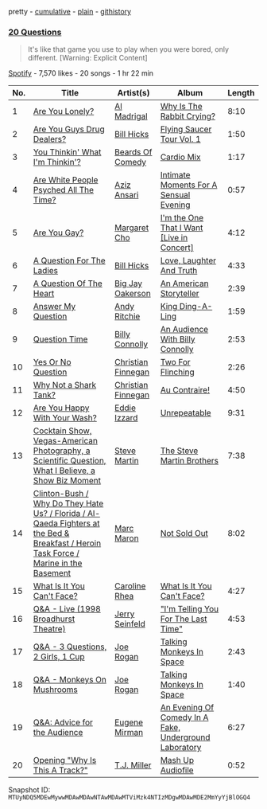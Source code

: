 pretty - [cumulative](/playlists/cumulative/37i9dQZF1DX4b3CsyjLN6p.md) - [plain](/playlists/plain/37i9dQZF1DX4b3CsyjLN6p) - [githistory](https://github.githistory.xyz/mackorone/spotify-playlist-archive/blob/main/playlists/plain/37i9dQZF1DX4b3CsyjLN6p)

### [20 Questions](https://open.spotify.com/playlist/37i9dQZF1DX4b3CsyjLN6p)

> It's like that game you use to play when you were bored, only different\. \[Warning: Explicit Content\]

[Spotify](https://open.spotify.com/user/spotify) - 7,570 likes - 20 songs - 1 hr 22 min

| No. | Title | Artist(s) | Album | Length |
|---|---|---|---|---|
| 1 | [Are You Lonely?](https://open.spotify.com/track/5hKXO3AquHMBqOzWrUh05c) | [Al Madrigal](https://open.spotify.com/artist/4MnpNtb1z463VnWL27oP17) | [Why Is The Rabbit Crying?](https://open.spotify.com/album/7N0Cfve1XDB03ULdSEBawR) | 8:10 |
| 2 | [Are You Guys Drug Dealers?](https://open.spotify.com/track/6BE7LslZLKghWcE7KCdN6o) | [Bill Hicks](https://open.spotify.com/artist/0uoySDfSlj0gRR8I8Xg3lY) | [Flying Saucer Tour Vol\. 1](https://open.spotify.com/album/11GBmWJmCUN57yuiMu6DuG) | 1:50 |
| 3 | [You Thinkin' What I'm Thinkin'?](https://open.spotify.com/track/76BsWx5CizTqxtEgWA7qPZ) | [Beards Of Comedy](https://open.spotify.com/artist/6zggtDJU4YYgFb1sXzPFr8) | [Cardio Mix](https://open.spotify.com/album/03c16HPRz0gmAG6byynKt3) | 1:17 |
| 4 | [Are White People Psyched All The Time?](https://open.spotify.com/track/5B31KBrpz0F2SxANyDJhnV) | [Aziz Ansari](https://open.spotify.com/artist/4SPvdqkhRp1ARWJvxByVuA) | [Intimate Moments For A Sensual Evening](https://open.spotify.com/album/1Haev92kvZf3cCF53qBz6i) | 0:57 |
| 5 | [Are You Gay?](https://open.spotify.com/track/6dorV9tfLwUml3mBYE3zU9) | [Margaret Cho](https://open.spotify.com/artist/7jO2GajJA9YuNIZTb1Z4ij) | [I'm the One That I Want \[Live in Concert\]](https://open.spotify.com/album/7kKlArB6jM3KjykrgcdfUj) | 4:12 |
| 6 | [A Question For The Ladies](https://open.spotify.com/track/3DRXhIg1LLF9E8XhwmahzW) | [Bill Hicks](https://open.spotify.com/artist/0uoySDfSlj0gRR8I8Xg3lY) | [Love, Laughter And Truth](https://open.spotify.com/album/6Mg2KcyE1ZocsplaibQn6M) | 4:33 |
| 7 | [A Question Of The Heart](https://open.spotify.com/track/2WCNV7XBKv5P58Y7tprWF0) | [Big Jay Oakerson](https://open.spotify.com/artist/6WykS91bn7CcqhsnUsoWuX) | [An American Storyteller](https://open.spotify.com/album/5fiT1oHNKEDNrfIooGDaHT) | 2:39 |
| 8 | [Answer My Question](https://open.spotify.com/track/461IkbcnmtpXb2gOYPRbo2) | [Andy Ritchie](https://open.spotify.com/artist/41qsjh7Jp4BeHTH4bxIicd) | [King Ding\-A\-Ling](https://open.spotify.com/album/1EE2elLLJUqycEbs1b1S5F) | 1:59 |
| 9 | [Question Time](https://open.spotify.com/track/2adHZTlefXdwA9nYV3yuaL) | [Billy Connolly](https://open.spotify.com/artist/7ubX7CBZbkPM3O1m2WBBd8) | [An Audience With Billy Connolly](https://open.spotify.com/album/3GHWsz3GsHXxqOpnJN4Zv9) | 2:53 |
| 10 | [Yes Or No Question](https://open.spotify.com/track/0lMESPU3xf4nOpcICnfBAm) | [Christian Finnegan](https://open.spotify.com/artist/4Nwg6u4aPLC7lRbDOQ0pzn) | [Two For Flinching](https://open.spotify.com/album/6HLrkVSjV1E9KEcZ9UiYBM) | 2:26 |
| 11 | [Why Not a Shark Tank?](https://open.spotify.com/track/5qaqA5YdyTtqO387FgJkS8) | [Christian Finnegan](https://open.spotify.com/artist/4Nwg6u4aPLC7lRbDOQ0pzn) | [Au Contraire!](https://open.spotify.com/album/3gsYbfFdMiKBT02t80FA6z) | 4:50 |
| 12 | [Are You Happy With Your Wash?](https://open.spotify.com/track/3MCip4OW2lgBxYDtzhZFnN) | [Eddie Izzard](https://open.spotify.com/artist/3w0Wd4EKdp7NWZMlpENhWA) | [Unrepeatable](https://open.spotify.com/album/1YS8ptX70BPZpYHBd1KMUb) | 9:31 |
| 13 | [Cocktain Show, Vegas\-American Photography, a Scientific Question, What I Believe, a Show Biz Moment](https://open.spotify.com/track/6CuCa9WhcyrqdYz8DaFSjC) | [Steve Martin](https://open.spotify.com/artist/1Bd4UVlqlaKEXYRG3wgrCK) | [The Steve Martin Brothers](https://open.spotify.com/album/1it4DJOfdsBnAqiKGltzkc) | 7:38 |
| 14 | [Clinton\-Bush / Why Do They Hate Us? / Florida / Al\-Qaeda Fighters at the Bed & Breakfast / Heroin Task Force / Marine in the Basement](https://open.spotify.com/track/1jUvLLc08qa7u4V65wsuj7) | [Marc Maron](https://open.spotify.com/artist/66VG2mrV8hpXCAiPI5WYG6) | [Not Sold Out](https://open.spotify.com/album/6yMZxgBJ6P60EtjcAoVlKn) | 8:02 |
| 15 | [What Is It You Can't Face?](https://open.spotify.com/track/6PQpo9nJ0U8t71ppCTLRw2) | [Caroline Rhea](https://open.spotify.com/artist/74pbjvGoRN1lgoio4rx04a) | [What Is It You Can't Face?](https://open.spotify.com/album/2tBagF7dskaIEHGaGreERx) | 4:27 |
| 16 | [Q&A \- Live \(1998 Broadhurst Theatre\)](https://open.spotify.com/track/6tkuQ2i8sODagSbb4tGR76) | [Jerry Seinfeld](https://open.spotify.com/artist/4eQeZFlDU3froIAkzS6vnC) | ["I'm Telling You For The Last Time"](https://open.spotify.com/album/4BeGh12A4w0cMLkXTbi2TM) | 4:53 |
| 17 | [Q&A \- 3 Questions, 2 Girls, 1 Cup](https://open.spotify.com/track/2DfTlNasfXdQkxwDHEv5CY) | [Joe Rogan](https://open.spotify.com/artist/6lrt7LngdzxaQtLIXMraSR) | [Talking Monkeys In Space](https://open.spotify.com/album/31QwhCjSQurAqWZLfCuwSY) | 2:43 |
| 18 | [Q&A \- Monkeys On Mushrooms](https://open.spotify.com/track/0rIDtmE1YaPQHmSeJtdSyi) | [Joe Rogan](https://open.spotify.com/artist/6lrt7LngdzxaQtLIXMraSR) | [Talking Monkeys In Space](https://open.spotify.com/album/31QwhCjSQurAqWZLfCuwSY) | 1:40 |
| 19 | [Q&A: Advice for the Audience](https://open.spotify.com/track/40fjnZjSWkw5dBSjUvMZPb) | [Eugene Mirman](https://open.spotify.com/artist/2405AUADWenBRsMcOcDPd0) | [An Evening Of Comedy In A Fake, Underground Laboratory](https://open.spotify.com/album/2GpjWjIENDf5iGXahLEmkb) | 6:27 |
| 20 | [Opening "Why Is This A Track?"](https://open.spotify.com/track/30I4xIABs2mAQHznGlB9fz) | [T.J\. Miller](https://open.spotify.com/artist/4pWiNDAaXPa91GM47SM8R8) | [Mash Up Audiofile](https://open.spotify.com/album/5RNltDeZCXqXNJbAJn7I7w) | 0:52 |

Snapshot ID: `MTUyNDQ5MDEwMywwMDAwMDAwNTAwMDAwMTViMzk4NTIzMDgwMDAwMDE2MmYyYjBlOGQ4`